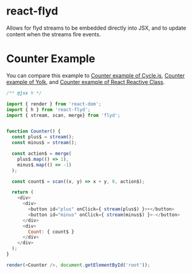 react-flyd
=========================

Allows for flyd streams to be embedded directly into JSX, and to update content when the streams fire events.

# Counter Example

You can compare this example to [Counter example of Cycle.js](https://github.com/cyclejs/cyclejs/blob/master/examples/basic/counter/src/main.js), [Counter example of Yolk](https://github.com/yolkjs/yolk#example), and [Counter example of React Reactive Class](https://github.com/jas-chen/react-reactive-class#counter-example).

```javascript
/** @jsx h */

import { render } from 'react-dom';
import { h } from 'react-flyd';
import { stream, scan, merge} from 'flyd';


function Counter() {
  const plus$ = stream();
  const minus$ = stream();

  const action$ = merge(
    plus$.map(() => 1),
    minus$.map(() => -1)
  );

  const count$ = scan((x, y) => x + y, 0, action$);

  return (
    <div>
      <div>
        <button id="plus" onClick={ stream(plus$) }>+</button>
        <button id="minus" onClick={ stream(minus$) }>-</button>
      </div>
      <div>
        Count: { count$ }
      </div>
    </div>
  );
}

render(<Counter />, document.getElementById('root'));
```
